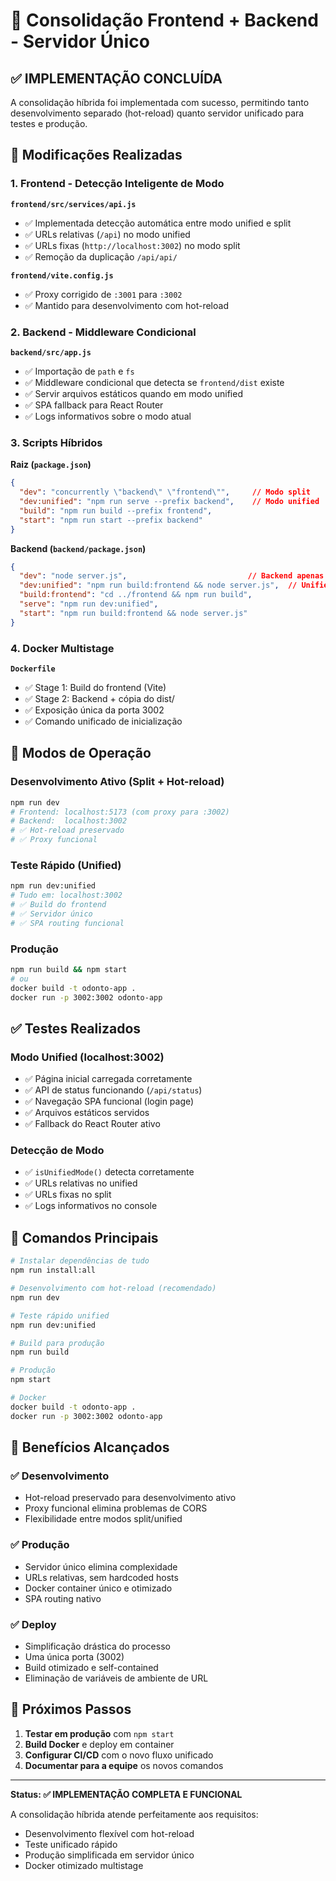 # 🚀 Consolidação Frontend + Backend - Servidor Único

## ✅ IMPLEMENTAÇÃO CONCLUÍDA

A consolidação híbrida foi implementada com sucesso, permitindo tanto desenvolvimento separado (hot-reload) quanto servidor unificado para testes e produção.

## 📁 Modificações Realizadas

### **1. Frontend - Detecção Inteligente de Modo**

**`frontend/src/services/api.js`**
- ✅ Implementada detecção automática entre modo unified e split
- ✅ URLs relativas (`/api`) no modo unified
- ✅ URLs fixas (`http://localhost:3002`) no modo split
- ✅ Remoção da duplicação `/api/api/`

**`frontend/vite.config.js`**
- ✅ Proxy corrigido de `:3001` para `:3002`
- ✅ Mantido para desenvolvimento com hot-reload

### **2. Backend - Middleware Condicional**

**`backend/src/app.js`**  
- ✅ Importação de `path` e `fs`
- ✅ Middleware condicional que detecta se `frontend/dist` existe
- ✅ Servir arquivos estáticos quando em modo unified
- ✅ SPA fallback para React Router
- ✅ Logs informativos sobre o modo atual

### **3. Scripts Híbridos**

**Raiz (`package.json`)**
```json
{
  "dev": "concurrently \"backend\" \"frontend\"",     // Modo split
  "dev:unified": "npm run serve --prefix backend",    // Modo unified
  "build": "npm run build --prefix frontend",
  "start": "npm run start --prefix backend"
}
```

**Backend (`backend/package.json`)**
```json
{
  "dev": "node server.js",                           // Backend apenas
  "dev:unified": "npm run build:frontend && node server.js",  // Unified
  "build:frontend": "cd ../frontend && npm run build",
  "serve": "npm run dev:unified",
  "start": "npm run build:frontend && node server.js"
}
```

### **4. Docker Multistage**

**`Dockerfile`**
- ✅ Stage 1: Build do frontend (Vite)
- ✅ Stage 2: Backend + cópia do dist/
- ✅ Exposição única da porta 3002
- ✅ Comando unificado de inicialização

## 🎯 Modos de Operação

### **Desenvolvimento Ativo (Split + Hot-reload)**
```bash
npm run dev
# Frontend: localhost:5173 (com proxy para :3002)
# Backend:  localhost:3002
# ✅ Hot-reload preservado
# ✅ Proxy funcional
```

### **Teste Rápido (Unified)**
```bash
npm run dev:unified
# Tudo em: localhost:3002
# ✅ Build do frontend
# ✅ Servidor único
# ✅ SPA routing funcional
```

### **Produção**
```bash
npm run build && npm start
# ou
docker build -t odonto-app .
docker run -p 3002:3002 odonto-app
```

## ✅ Testes Realizados

### **Modo Unified (localhost:3002)**
- ✅ Página inicial carregada corretamente  
- ✅ API de status funcionando (`/api/status`)
- ✅ Navegação SPA funcional (login page)
- ✅ Arquivos estáticos servidos
- ✅ Fallback do React Router ativo

### **Detecção de Modo**
- ✅ `isUnifiedMode()` detecta corretamente
- ✅ URLs relativas no unified
- ✅ URLs fixas no split
- ✅ Logs informativos no console

## 🔧 Comandos Principais

```bash
# Instalar dependências de tudo
npm run install:all

# Desenvolvimento com hot-reload (recomendado)
npm run dev

# Teste rápido unified
npm run dev:unified

# Build para produção  
npm run build

# Produção
npm start

# Docker
docker build -t odonto-app .
docker run -p 3002:3002 odonto-app
```

## 🎉 Benefícios Alcançados

### ✅ **Desenvolvimento**
- Hot-reload preservado para desenvolvimento ativo
- Proxy funcional elimina problemas de CORS
- Flexibilidade entre modos split/unified

### ✅ **Produção** 
- Servidor único elimina complexidade
- URLs relativas, sem hardcoded hosts
- Docker container único e otimizado
- SPA routing nativo

### ✅ **Deploy**
- Simplificação drástica do processo
- Uma única porta (3002)
- Build otimizado e self-contained
- Eliminação de variáveis de ambiente de URL

## 🚀 Próximos Passos

1. **Testar em produção** com `npm start`
2. **Build Docker** e deploy em container
3. **Configurar CI/CD** com o novo fluxo unificado
4. **Documentar para a equipe** os novos comandos

---
**Status: ✅ IMPLEMENTAÇÃO COMPLETA E FUNCIONAL**

A consolidação híbrida atende perfeitamente aos requisitos:
- Desenvolvimento flexível com hot-reload
- Teste unificado rápido  
- Produção simplificada em servidor único
- Docker otimizado multistage

